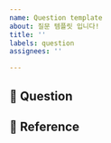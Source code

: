 ```yaml
---
name: Question template
about: 질문 템플릿 입니다!
title: ''
labels: question
assignees: ''

---
```


## 🧐 Question

## 📝 Reference

<!--
꼭 추가하지 않아도 되지만, 레퍼런스가 있다면 좋을 거 같아요!
-->
